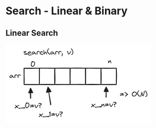 # Search - Linear & Binary

## Linear Search

![linear search](./images/linear-search.excalidraw.png)
